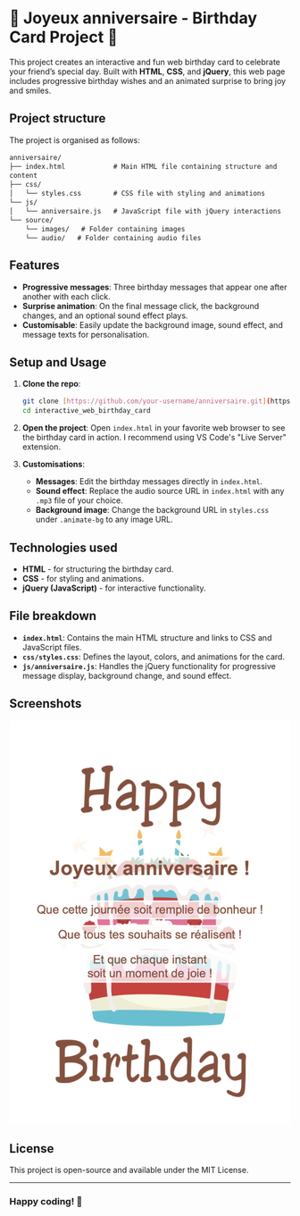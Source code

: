 # 🎉 Joyeux anniversaire - Birthday Card Project 🎉

This project creates an interactive and fun web birthday card to celebrate your friend’s special day. Built with **HTML**, **CSS**, and **jQuery**, this web page includes progressive birthday wishes and an animated surprise to bring joy and smiles. 

## Project structure

The project is organised as follows:
```
anniversaire/
├── index.html            # Main HTML file containing structure and content
├── css/
│   └── styles.css        # CSS file with styling and animations
└── js/
│   └── anniversaire.js   # JavaScript file with jQuery interactions
└── source/
    └── images/   # Folder containing images
    └── audio/   # Folder containing audio files
```

## Features

- **Progressive messages**: Three birthday messages that appear one after another with each click.
- **Surprise animation**: On the final message click, the background changes, and an optional sound effect plays.
- **Customisable**: Easily update the background image, sound effect, and message texts for personalisation.

## Setup and Usage

1. **Clone the repo**:
   ```bash
   git clone [https://github.com/your-username/anniversaire.git](https://github.com/Nabakator/interactive_web_birthday_card.git)
   cd interactive_web_birthday_card
   ```

2. **Open the project**:
   Open `index.html` in your favorite web browser to see the birthday card in action.
   I recommend using VS Code's "Live Server" extension.

4. **Customisations**:
   - **Messages**: Edit the birthday messages directly in `index.html`.
   - **Sound effect**: Replace the audio source URL in `index.html` with any `.mp3` file of your choice.
   - **Background image**: Change the background URL in `styles.css` under `.animate-bg` to any image URL.

## Technologies used

- **HTML** - for structuring the birthday card.
- **CSS** - for styling and animations.
- **jQuery (JavaScript)** - for interactive functionality.

## File breakdown

- **`index.html`**: Contains the main HTML structure and links to CSS and JavaScript files.
- **`css/styles.css`**: Defines the layout, colors, and animations for the card.
- **`js/anniversaire.js`**: Handles the jQuery functionality for progressive message display, background change, and sound effect.

## Screenshots

![screenshot](source/images/interactive_web_birthday_card_screenshot.png)

## License

This project is open-source and available under the MIT License.

---

### Happy coding! 🥳
